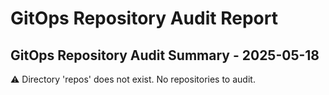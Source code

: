 # GitOps Repository Audit Report

## GitOps Repository Audit Summary - 2025-05-18
⚠️ Directory 'repos' does not exist. No repositories to audit.
